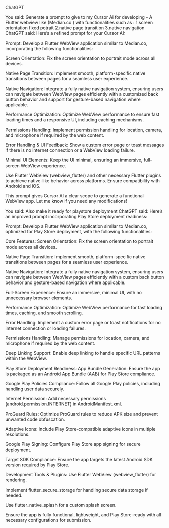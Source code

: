 ChatGPT

You said:
Generate a prompt to give to my Cursor Ai for developing -
A Flutter webview like (Median.co ) with functionalities such as : 
1.screen orientation fixed potrait 
2.native page transition 
3.native navigation 
ChatGPT said:
Here’s a refined prompt for your Cursor AI:

Prompt:
Develop a Flutter WebView application similar to Median.co, incorporating the following functionalities:

Screen Orientation: Fix the screen orientation to portrait mode across all devices.

Native Page Transition: Implement smooth, platform-specific native transitions between pages for a seamless user experience.

Native Navigation: Integrate a fully native navigation system, ensuring users can navigate between WebView pages efficiently with a customized back button behavior and support for gesture-based navigation where applicable.

Performance Optimization: Optimize WebView performance to ensure fast loading times and a responsive UI, including caching mechanisms.

Permissions Handling: Implement permission handling for location, camera, and microphone if required by the web content.

Error Handling & UI Feedback: Show a custom error page or toast messages if there is no internet connection or a WebView loading failure.

Minimal UI Elements: Keep the UI minimal, ensuring an immersive, full-screen WebView experience.

Use Flutter WebView (webview_flutter) and other necessary Flutter plugins to achieve native-like behavior across platforms. Ensure compatibility with Android and iOS.

This prompt gives Cursor AI a clear scope to generate a functional WebView app. Let me know if you need any modifications!

You said:
Also make it ready for playstore deployment 
ChatGPT said:
Here’s an improved prompt incorporating Play Store deployment readiness:

Prompt:
Develop a Flutter WebView application similar to Median.co, optimized for Play Store deployment, with the following functionalities:

Core Features:
Screen Orientation: Fix the screen orientation to portrait mode across all devices.

Native Page Transition: Implement smooth, platform-specific native transitions between pages for a seamless user experience.

Native Navigation: Integrate a fully native navigation system, ensuring users can navigate between WebView pages efficiently with a custom back button behavior and gesture-based navigation where applicable.

Full-Screen Experience: Ensure an immersive, minimal UI, with no unnecessary browser elements.

Performance Optimization: Optimize WebView performance for fast loading times, caching, and smooth scrolling.

Error Handling: Implement a custom error page or toast notifications for no internet connection or loading failures.

Permissions Handling: Manage permissions for location, camera, and microphone if required by the web content.

Deep Linking Support: Enable deep linking to handle specific URL patterns within the WebView.

Play Store Deployment Readiness:
App Bundle Generation: Ensure the app is packaged as an Android App Bundle (AAB) for Play Store compliance.

Google Play Policies Compliance: Follow all Google Play policies, including handling user data securely.

Internet Permission: Add necessary permissions (android.permission.INTERNET) in AndroidManifest.xml.

ProGuard Rules: Optimize ProGuard rules to reduce APK size and prevent unwanted code obfuscation.

Adaptive Icons: Include Play Store-compatible adaptive icons in multiple resolutions.

Google Play Signing: Configure Play Store app signing for secure deployment.

Target SDK Compliance: Ensure the app targets the latest Android SDK version required by Play Store.

Development Tools & Plugins:
Use Flutter WebView (webview_flutter) for rendering.

Implement flutter_secure_storage for handling secure data storage if needed.

Use flutter_native_splash for a custom splash screen.

Ensure the app is fully functional, lightweight, and Play Store-ready with all necessary configurations for submission.
